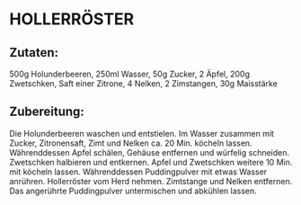 # HOLLERRÖSTER

## Zutaten:

500g Holunderbeeren, 250ml Wasser, 50g Zucker, 2 Äpfel, 200g Zwetschken,
Saft einer Zitrone, 4 Nelken, 2 Zimstangen, 30g Maisstärke

## Zubereitung:

Die Holunderbeeren waschen und entstielen. Im Wasser zusammen mit
Zucker, Zitronensaft, Zimt und Nelken ca. 20 Min. köcheln lassen.
Währenddessen Apfel schälen, Gehäuse entfernen und würfelig schneiden.
Zwetschken halbieren und entkernen. Apfel und Zwetschken weitere 10 Min.
mit köcheln lassen. Währenddessen Puddingpulver mit etwas Wasser
anrühren. Hollerröster vom Herd nehmen. Zimtstange und Nelken entfernen.
Das angerührte Puddingpulver untermischen und abkühlen lassen.

